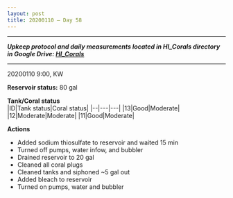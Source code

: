 ```yaml
---
layout: post
title: 20200110 – Day 58
---
```


---
***Upkeep protocol and daily measurements located in HI_Corals directory in Google Drive: [HI_Corals](https://drive.google.com/drive/u/1/folders/1Dxil5Lj1ynvuIuGDWx9_AyqkdplIcCZQ)***

---
20200110 9:00, KW

**Reservoir status:** 80 gal

**Tank/Coral status**  
|ID|Tank status|Coral status|
|--|---|---|
|13|Good|Moderate|
|12|Moderate|Moderate|
|11|Good|Moderate|

**Actions**  
- Added sodium thiosulfate to reservoir and waited 15 min
- Turned off pumps, water infow, and bubbler
- Drained reservoir to 20 gal
- Cleaned all coral plugs
- Cleaned tanks and siphoned ~5 gal out
- Added bleach to reservoir
- Turned on pumps, water and bubbler
